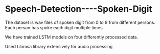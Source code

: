 # Speech-Detection----Spoken-Digit

The dataset is wav files of spoken digit from 0 to 9 from different persons. Each person has spoke each digit multiple times.

We have trained LSTM models on four differently processed data.

Used Librosa library extensively for audio processing
